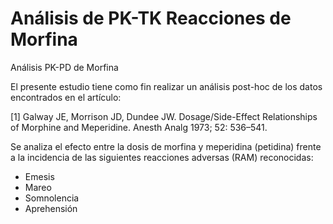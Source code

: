 # Análisis de PK-TK Reacciones de Morfina
Análisis PK-PD de Morfina


El presente estudio tiene como fin realizar un análisis post-hoc de los datos encontrados en el artículo: 

[1] Galway JE, Morrison JD, Dundee JW. Dosage/Side-Effect Relationships of Morphine and Meperidine. Anesth Analg 1973; 52: 536–541.

Se analiza el efecto entre la dosis de morfina y meperidina (petidina) frente a la incidencia de las siguientes reacciones adversas (RAM) reconocidas:
- Emesis
- Mareo
- Somnolencia
- Aprehensión
